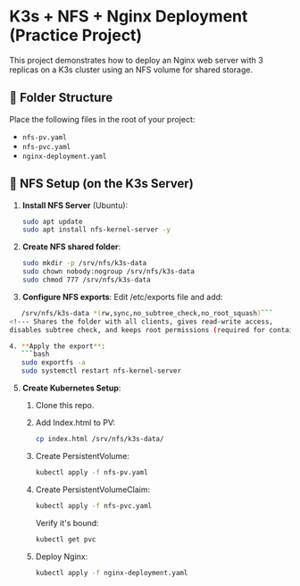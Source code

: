 # K3s + NFS + Nginx Deployment (Practice Project)

This project demonstrates how to deploy an Nginx web server with 3 replicas on a K3s cluster using an NFS volume for shared storage.

## 📁 Folder Structure

Place the following files in the root of your project:

- `nfs-pv.yaml`
- `nfs-pvc.yaml`
- `nginx-deployment.yaml`

## 📂 NFS Setup (on the K3s Server)

1. **Install NFS Server** (Ubuntu):
   ```bash
   sudo apt update
   sudo apt install nfs-kernel-server -y
   ```
   
2. **Create NFS shared folder**:
   ```bash
   sudo mkdir -p /srv/nfs/k3s-data
   sudo chown nobody:nogroup /srv/nfs/k3s-data
   sudo chmod 777 /srv/nfs/k3s-data
   ```

3. **Configure NFS exports**:
Edit /etc/exports file and add:
```bash 
   /srv/nfs/k3s-data *(rw,sync,no_subtree_check,no_root_squash)```
<!--- Shares the folder with all clients, gives read-write access, 
disables subtree check, and keeps root permissions (required for containers).-->

4. **Apply the export**:
   ```bash
   sudo exportfs -a
   sudo systemctl restart nfs-kernel-server
   ```
   
5. **Create Kubernetes Setup**:

   1. Clone this repo.
   
   2. Add Index.html to PV:
      ```bash
	  cp index.html /srv/nfs/k3s-data/
	  ```
   
   3. Create PersistentVolume:
      ```bash
	  kubectl apply -f nfs-pv.yaml
	  ```
	  
   4. Create PersistentVolumeClaim:
      ```bash
	  kubectl apply -f nfs-pvc.yaml
	  ```
	  Verify it's bound:
	  ```bash
	  kubectl get pvc
      ```
	  
   5. Deploy Nginx:
      ```bash
	  kubectl apply -f nginx-deployment.yaml
      ```